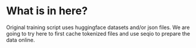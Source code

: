 # What is in here?
Original training script uses huggingface datasets and/or json files.
We are going to try here to first cache tokenized files and use seqio to prepare the data online.
